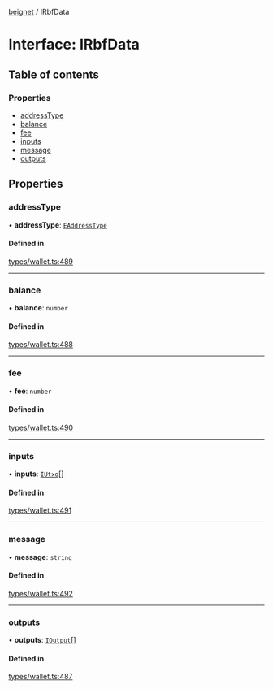[beignet](../README.md) / IRbfData

# Interface: IRbfData

## Table of contents

### Properties

- [addressType](IRbfData.md#addresstype)
- [balance](IRbfData.md#balance)
- [fee](IRbfData.md#fee)
- [inputs](IRbfData.md#inputs)
- [message](IRbfData.md#message)
- [outputs](IRbfData.md#outputs)

## Properties

### addressType

• **addressType**: [`EAddressType`](../enums/EAddressType.md)

#### Defined in

[types/wallet.ts:489](https://github.com/synonymdev/beignet/blob/583604f/src/types/wallet.ts#L489)

___

### balance

• **balance**: `number`

#### Defined in

[types/wallet.ts:488](https://github.com/synonymdev/beignet/blob/583604f/src/types/wallet.ts#L488)

___

### fee

• **fee**: `number`

#### Defined in

[types/wallet.ts:490](https://github.com/synonymdev/beignet/blob/583604f/src/types/wallet.ts#L490)

___

### inputs

• **inputs**: [`IUtxo`](IUtxo.md)[]

#### Defined in

[types/wallet.ts:491](https://github.com/synonymdev/beignet/blob/583604f/src/types/wallet.ts#L491)

___

### message

• **message**: `string`

#### Defined in

[types/wallet.ts:492](https://github.com/synonymdev/beignet/blob/583604f/src/types/wallet.ts#L492)

___

### outputs

• **outputs**: [`IOutput`](IOutput.md)[]

#### Defined in

[types/wallet.ts:487](https://github.com/synonymdev/beignet/blob/583604f/src/types/wallet.ts#L487)
